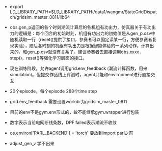 * export LD_LIBRARY_PATH=$LD_LIBRARY_PATH:/data1/wangmr/StateGridDispatch/gridsim_master_0811/lib64

* obs.gen_p返回的各个时刻潮流计算后的各机组有功出力，仿真器关于有功出力的逻辑是：每个回合的初始时刻，机组有功出力的初始值是从gen_p.csv中随机读取一行（reset()提供了接口，参赛者可以固定读某一行，方便参赛者复现实验），随后各时刻的机组有功出力是根据智能体给的一系列动作，计算出来的，和gen_p.csv就没有关系了。建议参赛者去直接调用obs.xxxx，step()，reset()等强化学习层面的接口。

* 现在训练阶段，允许agent调用grid.env_feedback (潮流计算函数，用来simulation)。但提交作品线上评测时，agent只能和environment进行直接交互

* 20个episode，每个episode 288个time step

* grid.env_feedback 需要设置workdir为gridsim_master_0811

* 目前的env不是gym.env形式的，故不能继承gym.wrapper进行包装

* 数字表示当前电网断线条数，DPF failed表示潮流不收敛

* os.environ['PARL_BACKEND'] = 'torch' 要放到import parl之前

* adjust_gen_v 学不出来